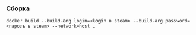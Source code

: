 ### Сборка
`docker build --build-arg login=<login в steam> --build-arg password=<пароль в steam> --network=host .`
